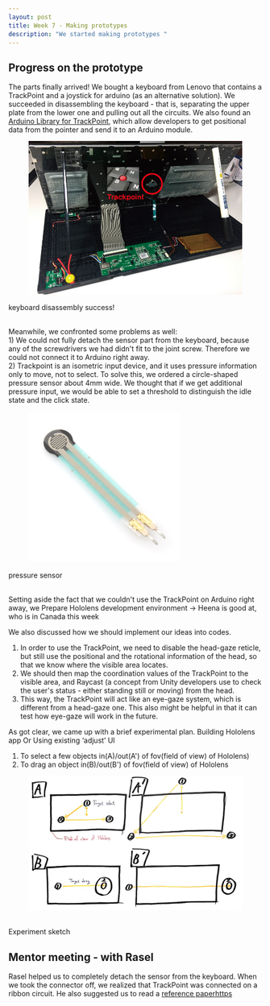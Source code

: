 ```yaml
---
layout: post
title: Week 7 - Making prototypes
description: "We started making prototypes "
---
```


## Progress on the prototype
The parts finally arrived!
We bought a keyboard from Lenovo that contains a TrackPoint and a joystick for arduino (as an alternative solution). We succeeded in disassembling the keyboard - that is, separating the upper plate from the lower one and pulling out all the circuits. We also found an [Arduino Library for TrackPoint](https://github.com/rampadc/arduino-trackpoint-extended), which allow developers to get positional data from the pointer and send it to an Arduino module.
<figure>
    <img src="/img/keyboard_disassembly.PNG">
</figure>
keyboard disassembly success!<br><br>

Meanwhile, we confronted some problems as well:<br>
    1) We could not fully detach the sensor part from the keyboard, because any of the screwdrivers we had didn't fit to the joint screw. Therefore we could not connect it to Arduino right away.<br>
    2) Trackpoint is an isometric input device, and it uses pressure information only to move, not to select. To solve this, we ordered a circle-shaped pressure sensor about 4mm wide. We thought that if we get additional pressure input, we would be able to set a threshold to distinguish the idle state and the click state.<br>
<figure>
    <img src="/img/pressure_sensor.png">
</figure>
pressure sensor<br><br>

Setting aside the fact that we couldn't use the TrackPoint on Arduino right away, we 
Prepare Hololens development environment
→ Heena is good at, who is in Canada this week

We also discussed how we should implement our ideas into codes.
1) In order to use the TrackPoint, we need to disable the head-gaze reticle, but still use the positional and the rotational information of the head, so that we know where the visible area locates. 
2) We should then map the coordination values of the TrackPoint to the visible area, and Raycast (a concept from Unity developers use to check the user's status - either standing still or moving) from the head.
3) This way, the TrackPoint will act like an eye-gaze system, which is different from a head-gaze one. This also might be helpful in that it can test how eye-gaze will work in the future.


As got clear, we came up with a brief experimental plan.
Building Hololens app
Or Using existing ‘adjust’ UI

1) To select a few objects in(A)/out(A') of fov(field of view) of Hololens)<br>
2) To drag an object in(B)/out(B') of fov(field of view) of Hololens<br>
<figure>
    <img src="/img/Experiment_sketch.PNG">
</figure><br>
Experiment sketch<br>

## Mentor meeting - with Rasel
Rasel helped us to completely detach the sensor from the keyboard. When we took the connector off, we realized that TrackPoint was connected on a ribbon circuit. 
He also suggested us to read a [reference paperhttps](https://www.youtube.com/watch?v=EilIt-xIwmQ)
